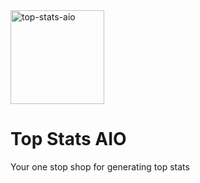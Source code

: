 <img src="https://github.com/user-attachments/assets/4b268038-6adf-4965-b410-f8664f3a9066" alt="top-stats-aio" width=150/>

# Top Stats AIO
Your one stop shop for generating top stats
